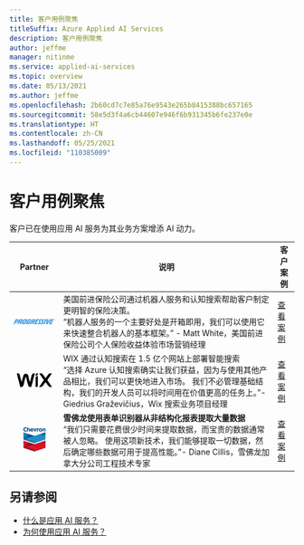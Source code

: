 ```yaml
---
title: 客户用例聚焦
titleSuffix: Azure Applied AI Services
description: 客户用例聚焦
author: jeffme
manager: nitinme
ms.service: applied-ai-services
ms.topic: overview
ms.date: 05/13/2021
ms.author: jeffme
ms.openlocfilehash: 2b60cd7c7e85a76e9543e265b8415388bc657165
ms.sourcegitcommit: 58e5d3f4a6cb44607e946f6b931345b6fe237e0e
ms.translationtype: HT
ms.contentlocale: zh-CN
ms.lasthandoff: 05/25/2021
ms.locfileid: "110385009"
---
```

# <a name="customer-spotlight-on-use-cases"></a>客户用例聚焦  

客户已在使用应用 AI 服务为其业务方案增添 AI 动力。  

| Partner | 说明 | 客户案例 |
|---------|-------------|----------------------|
| <center>![美国前进保险公司徽标](./media/logo-progressive-02.png) | 美国前进保险公司通过机器人服务和认知搜索帮助客户制定更明智的保险决策。 <br>“机器人服务的一个主要好处是开箱即用，我们可以使用它来快速整合机器人的基本框架。” \- Matt White，美国前进保险公司个人保险收益体验市场营销经理  | [查看案例](https://customers.microsoft.com/story/789698-progressive-insurance-cognitive-services-insurance) |
| <center>![Wix 徽标](./media/wix-logo-01.png) | WIX 通过认知搜索在 1.5 亿个网站上部署智能搜索 <br> “选择 Azure 认知搜索确实让我们获益，因为与使用其他产品相比，我们可以更快地进入市场。 我们不必管理基础结构，我们的开发人员可以将时间用在价值更高的任务上。”- Giedrius Graževičius，Wix 搜索业务项目经理 | [查看案例](https://customers.microsoft.com/story/764974-wix-partner-professional-services-azure-cognitive-search) |
| <center>![雪佛龙徽标](./media/chevron-01.png) | **雪佛龙使用表单识别器从非结构化报表提取大量数据**<br>“我们只需要花费很少时间来提取数据，而宝贵的数据通常被人忽略。 使用这项新技术，我们能够提取一切数据，然后确定哪些数据可用于提高性能。”- Diane Cillis，雪佛龙加拿大分公司工程技术专家 | [查看案例](https://customers.microsoft.com/story/chevron-mining-oil-gas-azure-cognitive-services) |


## <a name="see-also"></a>另请参阅
* [什么是应用 AI 服务？](what-are-applied-ai-services.md)
* [为何使用应用 AI 服务？](why-applied-ai-services.md)
  
